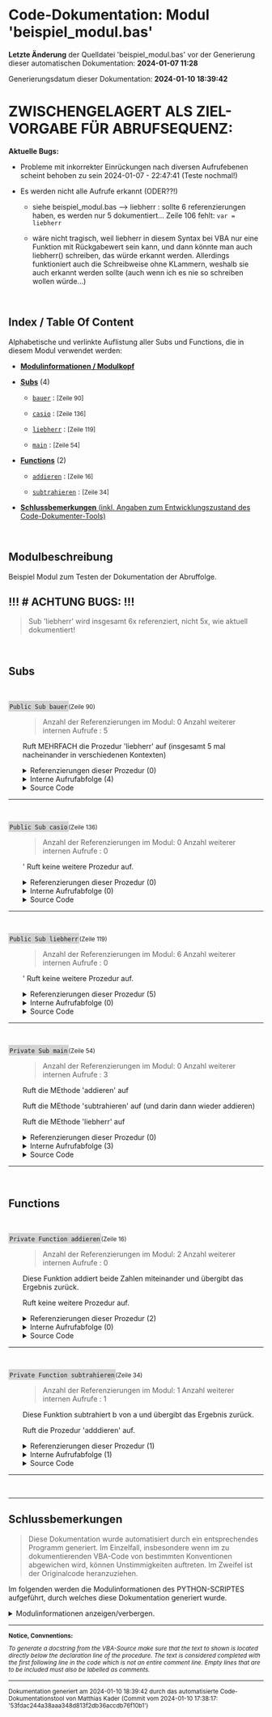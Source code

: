 ﻿# Code-Dokumentation: Modul 'beispiel_modul.bas'



**Letzte Änderung** der Quelldatei 'beispiel_modul.bas' vor der Generierung dieser automatischen Dokumentation: **2024-01-07 11:28**


Generierungsdatum dieser Dokumentation: **2024-01-10 18:39:42**









<!-- TODO: nur temporrary!  -->
# ZWISCHENGELAGERT ALS ZIEL-VORGABE FÜR ABRUFSEQUENZ:


**Aktuelle Bugs:**

- Probleme mit inkorrekter Einrückungen nach diversen Aufrufebenen scheint behoben zu sein 2024-01-07 - 22:47:41 (Teste nochmal!)
  
- Es werden nicht alle Aufrufe erkannt (ODER??!)
    
  - siehe beispiel_modul.bas --> liebherr : sollte 6 referenzierungen haben, es werden nur 5 dokumentiert... Zeile 106 fehlt:  ```var = liebherr```

  - wäre nicht tragisch, weil liebherr in diesem Syntax bei VBA nur eine Funktion mit Rückgabewert sein kann, und dann könnte man auch liebherr() schreiben, das würde erkannt werden. Allerdings funktioniert auch die Schreibweise ohne KLammern, weshalb sie auch erkannt werden sollte (auch wenn ich es nie so schreiben wollen würde...)


﻿


<!-- --------------------------------------------------------------- -->
<!-- Index / TOC -->
<!-- --------------------------------------------------------------- -->

## Index / Table Of Content

Alphabetische und verlinkte Auflistung aller Subs und Functions, die in diesem Modul verwendet werden:

* [**Modulinformationen / Modulkopf**](#sec_modulinfos)
  

  
  <!-- ---------- SUBS: --------------- -->

* [**Subs**](#sec_subs) (4)
  
  - [```bauer```](#bauer) : <small>  [Zeile 90]  </small>


  - [```casio```](#casio) : <small>  [Zeile 136]  </small>


  - [```liebherr```](#liebherr) : <small>  [Zeile 119]  </small>


  - [```main```](#main) : <small>  [Zeile 54]  </small>


  




  <!-- ---------- FUNCTIONS: --------------- -->


* [**Functions**](#sec_functions) (2)
  
  
  - [```addieren```](#addieren) : <small>  [Zeile 16]  </small>


  - [```subtrahieren```](#subtrahieren) : <small>  [Zeile 34]  </small>


  




  <!-- ---------- TAIL: --------------- -->


* [**Schlussbemerkungen** (inkl. Angaben zum Entwicklungszustand des Code-Dokumenter-Tools)](#sec_tail)




﻿


<a name="sec_modulinfos"></a>

## Modulbeschreibung

  
 Beispiel Modul zum Testen der Dokumentation der Abruffolge.

 ## !!! # ACHTUNG BUGS: !!!
 > Sub 'liebherr' wird insgesamt 6x referenziert, nicht 5x, wie aktuell dokumentiert!

﻿
<!-- -------------------------------------------------- -->
<!-- SECTION-START : SUBS -->
<!-- -------------------------------------------------- -->

<a name="sec_subs"></a>

## Subs


﻿





<!-- --------------------------------------------------------------- -->
<!-- NEUE PROZEDUR-DOKUMENTATION -->
<!-- NEUE PROZEDUR-DOKUMENTATION -->
<!-- NEUE PROZEDUR-DOKUMENTATION -->
<!-- --------------------------------------------------------------- -->




<!-- PLACEHOLDER: Initialisierungszeile: -->



<a name="bauer"></a>
<span style="background-color: lightgrey; padding: 2px;">```Public Sub bauer```</span><small>(Zeile 90)</small>






<!--  DocString der Prozedur: -->




<div style="padding-left:2em;">

>  Anzahl der Referenzierungen im Modul: 0
 Anzahl weiterer internen Aufrufe : 5

 Ruft MEHRFACH die Prozedur 'liebherr' auf (insgesamt 5 mal nacheinander in verschiedenen Kontexten)








<!--  References der Procedure: -->

<details>

<summary> Referenzierungen dieser Prozedur (0)</summary>

<div style="padding-left:1em;">



Kein Aufruf gefunden.







</details

</div>








<!--  CALL SEQUENCE Abruffolge: -->


<details>
    <summary>      Interne Aufrufabfolge (4)</summary>

---


Innehalb der Prozedur werden die folgenden, untergeordneten Prozeduren aufgerufen:





- [```liebherr```](#liebherr) : <small>  [Zeile 100] : ```    call liebherr``` </small>



  - <small>*Keine weiteren Aufrufe zu anderen, hier dokumentierten Prozeduren.*</small>


- [```liebherr```](#liebherr) : <small>  [Zeile 101] : ```    call liebherr ' Aufruf``` </small>



  - <small>*Keine weiteren Aufrufe zu anderen, hier dokumentierten Prozeduren.*</small>


- [```liebherr```](#liebherr) : <small>  [Zeile 103] : ```    call liebherr("ERROR") ' Aufruf waere zwar ungültig, aber Prozedur könnte ja anders aussehen!``` </small>



  - <small>*Keine weiteren Aufrufe zu anderen, hier dokumentierten Prozeduren.*</small>


- [```liebherr```](#liebherr) : <small>  [Zeile 107] : ```    var = liebherr("gvkil")``` </small>



  - <small>*Keine weiteren Aufrufe zu anderen, hier dokumentierten Prozeduren.*</small>



- <small>*Keine weiteren Aufrufe zu anderen, hier dokumentierten Prozeduren.*</small>









</details>





<!--  Source Code: -->



<details>
    <summary>      Source Code</summary>

---

```
Public Sub bauer()
' Anzahl der Referenzierungen im Modul: 0
' Anzahl weiterer internen Aufrufe : 5
'
''' Ruft MEHRFACH die Prozedur 'liebherr' auf (insgesamt 5 mal nacheinander in verschiedenen Kontexten)
'

    MsgBox("Dies ist ein explizit als public gekennzeichnetes Sub.")

    ' Aufruf:
    call liebherr
    call liebherr ' Aufruf
    
    call liebherr("ERROR") ' Aufruf waere zwar ungültig, aber Prozedur könnte ja anders aussehen!

    ' Wiederum unügltig:
    var = liebherr
    var = liebherr("gvkil")





End Sub

```

</details>


</div>


---


<!-- --------------------------------------------------------------- -->
<!-- --------------------------------------------------------------- -->


























﻿





<!-- --------------------------------------------------------------- -->
<!-- NEUE PROZEDUR-DOKUMENTATION -->
<!-- NEUE PROZEDUR-DOKUMENTATION -->
<!-- NEUE PROZEDUR-DOKUMENTATION -->
<!-- --------------------------------------------------------------- -->




<!-- PLACEHOLDER: Initialisierungszeile: -->



<a name="casio"></a>
<span style="background-color: lightgrey; padding: 2px;">```Public Sub casio```</span><small>(Zeile 136)</small>






<!--  DocString der Prozedur: -->




<div style="padding-left:2em;">

>  Anzahl der Referenzierungen im Modul: 0
 Anzahl weiterer internen Aufrufe : 0

 ' Ruft keine weitere Prozedur auf.







<!--  References der Procedure: -->

<details>

<summary> Referenzierungen dieser Prozedur (0)</summary>

<div style="padding-left:1em;">



Kein Aufruf gefunden.







</details

</div>








<!--  CALL SEQUENCE Abruffolge: -->


<details>
    <summary>      Interne Aufrufabfolge (0)</summary>

---


Keine weiteren Aufrufe zu hier dokumentierten Prozeduren gefunden.






- <small>*Keine weiteren Aufrufe zu anderen, hier dokumentierten Prozeduren.*</small>









</details>





<!--  Source Code: -->



<details>
    <summary>      Source Code</summary>

---

```
   Sub casio()
    ' Anzahl der Referenzierungen im Modul: 0
    ' Anzahl weiterer internen Aufrufe : 0
    '
    ''' ' Ruft keine weitere Prozedur auf.

    MsgBox("Dies ist ein implizit als public gekennzeichnetes Sub.")


End Sub

```

</details>


</div>


---


<!-- --------------------------------------------------------------- -->
<!-- --------------------------------------------------------------- -->


























﻿





<!-- --------------------------------------------------------------- -->
<!-- NEUE PROZEDUR-DOKUMENTATION -->
<!-- NEUE PROZEDUR-DOKUMENTATION -->
<!-- NEUE PROZEDUR-DOKUMENTATION -->
<!-- --------------------------------------------------------------- -->




<!-- PLACEHOLDER: Initialisierungszeile: -->



<a name="liebherr"></a>
<span style="background-color: lightgrey; padding: 2px;">```Public Sub liebherr```</span><small>(Zeile 119)</small>






<!--  DocString der Prozedur: -->




<div style="padding-left:2em;">

>  Anzahl der Referenzierungen im Modul: 6
 Anzahl weiterer internen Aufrufe : 0

 ' Ruft keine weitere Prozedur auf.







<!--  References der Procedure: -->

<details>

<summary> Referenzierungen dieser Prozedur (5)</summary>

<div style="padding-left:1em;">



Die Prozedur wird in den folgenden, uebergeordneten Prozeduren aufgerufen:



- [```main```](#main) : <small>  [Zeile 80] : ```    call liebherr``` </small>

- [```bauer```](#bauer) : <small>  [Zeile 100] : ```    call liebherr``` </small>

- [```bauer```](#bauer) : <small>  [Zeile 101] : ```    call liebherr ' Aufruf``` </small>

- [```bauer```](#bauer) : <small>  [Zeile 103] : ```    call liebherr("ERROR") ' Aufruf waere zwar ungültig, aber Prozedur könnte ja anders aussehen!``` </small>

- [```bauer```](#bauer) : <small>  [Zeile 107] : ```    var = liebherr("gvkil")``` </small>





</details

</div>








<!--  CALL SEQUENCE Abruffolge: -->


<details>
    <summary>      Interne Aufrufabfolge (0)</summary>

---


Keine weiteren Aufrufe zu hier dokumentierten Prozeduren gefunden.






- <small>*Keine weiteren Aufrufe zu anderen, hier dokumentierten Prozeduren.*</small>









</details>





<!--  Source Code: -->



<details>
    <summary>      Source Code</summary>

---

```
   Sub liebherr()
   ' Anzahl der Referenzierungen im Modul: 6
    ' Anzahl weiterer internen Aufrufe : 0
    '
    ''' ' Ruft keine weitere Prozedur auf.


    MsgBox("Dies ist ein implizit als public gekennzeichnetes Sub.")


End Sub

```

</details>


</div>


---


<!-- --------------------------------------------------------------- -->
<!-- --------------------------------------------------------------- -->


























﻿





<!-- --------------------------------------------------------------- -->
<!-- NEUE PROZEDUR-DOKUMENTATION -->
<!-- NEUE PROZEDUR-DOKUMENTATION -->
<!-- NEUE PROZEDUR-DOKUMENTATION -->
<!-- --------------------------------------------------------------- -->




<!-- PLACEHOLDER: Initialisierungszeile: -->



<a name="main"></a>
<span style="background-color: lightgrey; padding: 2px;">```Private Sub main```</span><small>(Zeile 54)</small>






<!--  DocString der Prozedur: -->




<div style="padding-left:2em;">

>  Anzahl der Referenzierungen im Modul: 0
 Anzahl weiterer internen Aufrufe : 3

 Ruft die MEthode 'addieren' auf

 Ruft die MEthode 'subtrahieren' auf (und darin dann wieder addieren)

 Ruft die MEthode 'liebherr' auf







<!--  References der Procedure: -->

<details>

<summary> Referenzierungen dieser Prozedur (0)</summary>

<div style="padding-left:1em;">



Kein Aufruf gefunden.







</details

</div>








<!--  CALL SEQUENCE Abruffolge: -->


<details>
    <summary>      Interne Aufrufabfolge (3)</summary>

---


Innehalb der Prozedur werden die folgenden, untergeordneten Prozeduren aufgerufen:





- [```addieren```](#addieren) : <small>  [Zeile 74] : ```        wert = addieren(i, i)``` </small>



  - <small>*Keine weiteren Aufrufe zu anderen, hier dokumentierten Prozeduren.*</small>


- [```subtrahieren```](#subtrahieren) : <small>  [Zeile 75] : ```        wert = subtrahieren(i, i - 1) ' Erklärung siehe @ Func!``` </small>


  - [```addieren```](#addieren) : <small>  [Zeile 44] : ```    subtrahieren = addieren(a, -b) ' Parameter b wird mit -1 multipliziert übergeben``` </small>



    - <small>*Keine weiteren Aufrufe zu anderen, hier dokumentierten Prozeduren.*</small>



  - <small>*Keine weiteren Aufrufe zu anderen, hier dokumentierten Prozeduren.*</small>


- [```liebherr```](#liebherr) : <small>  [Zeile 80] : ```    call liebherr``` </small>



  - <small>*Keine weiteren Aufrufe zu anderen, hier dokumentierten Prozeduren.*</small>


- <small>*Keine weiteren Aufrufe zu anderen, hier dokumentierten Prozeduren.*</small>









</details>





<!--  Source Code: -->



<details>
    <summary>      Source Code</summary>

---

```
Private Sub main()
' Anzahl der Referenzierungen im Modul: 0
' Anzahl weiterer internen Aufrufe : 3
'
''' Ruft die MEthode 'addieren' auf
'
''' Ruft die MEthode 'subtrahieren' auf (und darin dann wieder addieren)
'
''' Ruft die MEthode 'liebherr' auf

' Das hier soll nirgendwo stehen.

    dim i as integer

    i = 10

    for i = 0 to 10
        
        msgbox(i)
        ' Ausgabe:
        wert = addieren(i, i)
        wert = subtrahieren(i, i - 1) ' Erklärung siehe @ Func!

    next i


    call liebherr


End Sub

```

</details>


</div>


---


<!-- --------------------------------------------------------------- -->
<!-- --------------------------------------------------------------- -->


























﻿
<!-- -------------------------------------------------- -->
<!-- SECTION-START : FUNCTIONS -->
<!-- -------------------------------------------------- -->

<a name="sec_functions"></a>

## Functions


﻿





<!-- --------------------------------------------------------------- -->
<!-- NEUE PROZEDUR-DOKUMENTATION -->
<!-- NEUE PROZEDUR-DOKUMENTATION -->
<!-- NEUE PROZEDUR-DOKUMENTATION -->
<!-- --------------------------------------------------------------- -->




<!-- PLACEHOLDER: Initialisierungszeile: -->



<a name="addieren"></a>
<span style="background-color: lightgrey; padding: 2px;">```Private Function addieren```</span><small>(Zeile 16)</small>






<!--  DocString der Prozedur: -->




<div style="padding-left:2em;">

>  Anzahl der Referenzierungen im Modul: 2
 Anzahl weiterer internen Aufrufe : 0

 Diese Funktion addiert beide Zahlen miteinander und übergibt das Ergebnis zurück.

 Ruft keine weitere Prozedur auf.







<!--  References der Procedure: -->

<details>

<summary> Referenzierungen dieser Prozedur (2)</summary>

<div style="padding-left:1em;">



Die Prozedur wird in den folgenden, uebergeordneten Prozeduren aufgerufen:



- [```subtrahieren```](#subtrahieren) : <small>  [Zeile 44] : ```    subtrahieren = addieren(a, -b) ' Parameter b wird mit -1 multipliziert übergeben``` </small>

- [```main```](#main) : <small>  [Zeile 74] : ```        wert = addieren(i, i)``` </small>





</details

</div>








<!--  CALL SEQUENCE Abruffolge: -->


<details>
    <summary>      Interne Aufrufabfolge (0)</summary>

---


Keine weiteren Aufrufe zu hier dokumentierten Prozeduren gefunden.






- <small>*Keine weiteren Aufrufe zu anderen, hier dokumentierten Prozeduren.*</small>









</details>





<!--  Source Code: -->



<details>
    <summary>      Source Code</summary>

---

```
Private Function addieren(a as integer, b as integer) as integer
' Anzahl der Referenzierungen im Modul: 2
' Anzahl weiterer internen Aufrufe : 0
'
''' Diese Funktion addiert beide Zahlen miteinander und übergibt das Ergebnis zurück.
'
' Ruft keine weitere Prozedur auf.


    ' Addieren:
    addieren = a + b

End Function

```

</details>


</div>


---


<!-- --------------------------------------------------------------- -->
<!-- --------------------------------------------------------------- -->


























﻿





<!-- --------------------------------------------------------------- -->
<!-- NEUE PROZEDUR-DOKUMENTATION -->
<!-- NEUE PROZEDUR-DOKUMENTATION -->
<!-- NEUE PROZEDUR-DOKUMENTATION -->
<!-- --------------------------------------------------------------- -->




<!-- PLACEHOLDER: Initialisierungszeile: -->



<a name="subtrahieren"></a>
<span style="background-color: lightgrey; padding: 2px;">```Private Function subtrahieren```</span><small>(Zeile 34)</small>






<!--  DocString der Prozedur: -->




<div style="padding-left:2em;">

>  Anzahl der Referenzierungen im Modul: 1
 Anzahl weiterer internen Aufrufe : 1

 Diese Funktion subtrahiert b von a und übergibt das Ergebnis zurück.


 Ruft die  Prozedur 'adddieren' auf.







<!--  References der Procedure: -->

<details>

<summary> Referenzierungen dieser Prozedur (1)</summary>

<div style="padding-left:1em;">



Die Prozedur wird in den folgenden, uebergeordneten Prozeduren aufgerufen:



- [```main```](#main) : <small>  [Zeile 75] : ```        wert = subtrahieren(i, i - 1) ' Erklärung siehe @ Func!``` </small>





</details

</div>








<!--  CALL SEQUENCE Abruffolge: -->


<details>
    <summary>      Interne Aufrufabfolge (1)</summary>

---


Innehalb der Prozedur werden die folgenden, untergeordneten Prozeduren aufgerufen:





- [```addieren```](#addieren) : <small>  [Zeile 44] : ```    subtrahieren = addieren(a, -b) ' Parameter b wird mit -1 multipliziert übergeben``` </small>



  - <small>*Keine weiteren Aufrufe zu anderen, hier dokumentierten Prozeduren.*</small>



- <small>*Keine weiteren Aufrufe zu anderen, hier dokumentierten Prozeduren.*</small>









</details>





<!--  Source Code: -->



<details>
    <summary>      Source Code</summary>

---

```
Private Function subtrahieren(a as integer, b as integer) as integer
' Anzahl der Referenzierungen im Modul: 1
' Anzahl weiterer internen Aufrufe : 1
'
''' Diese Funktion subtrahiert b von a und übergibt das Ergebnis zurück.
'
'
' Ruft die  Prozedur 'adddieren' auf.

    ' Benutze die addieren Funktion:
    subtrahieren = addieren(a, -b) ' Parameter b wird mit -1 multipliziert übergeben


end Function

```

</details>


</div>


---


<!-- --------------------------------------------------------------- -->
<!-- --------------------------------------------------------------- -->


























﻿




---

<a name="sec_tail"></a>

## Schlussbemerkungen



<!-- 
**Notice:**

*To generate a docstring from the VBA-Source, make sure that the text to shown is located directly below the declaration line of the procedure. The text is considered completed with the first following line in the code which is not an entire comment line.  Empty lines that are to be included must also be labelled as comments.*



 **TODO:** Erstellt am (Datum) durch das  automatisierte Code-Dokumentationstool von .... in der Version ....







---



**ODER:** -->

> Diese Dokumentation wurde automatisiert durch ein entsprechendes Programm generiert. Im Einzelfall, insbesondere wenn im zu dokumentierenden VBA-Code von  bestimmten Konventionen abgewichen wird, können Unstimmigkeiten auftreten. Im Zweifel ist der Originalcode heranzuziehen.


Im folgenden werden die Modulinformationen des PYTHON-SCRIPTES aufgeführt, durch welches diese Dokumentation generiert wurde.

<details>

<summary> Modulinformationen anzeigen/verbergen.
</summary>

  <br>Created on: Fri, 2023-12-29 (00:45:39)<br><br><br>@author: Matthias Kader<br><br><br>Für generelles Ziel und Ablauf des Scriptes siehe MArkdown im Verzeichnis ../Tests/Programmablauf.html<br><br>Wichtige Details siehe am Ende dieses docstrings.<br><br><br><br><br>### Fertig implementiert:<br><br>• Inhaltsverzeichnis / Index<br><br>• Gesamtlayout inkl. Titel, Zwischenüberschriften für einzelne Sections<br><br>• Aufführen  des modulweiten Programmkopf-Docstring in der generierten Dokumentation<br><br>• Aufführen der References-Durchsuchungen (Wo wird die Prozedur aufgerufen?) in der generierten Dokumentation<br><br>• Sofortiger Export der MD-Datei in eine  HTML-Datei<br><br>• Aufführen der organisatorischer Daten bzgl. des zu dokumentierenden Codes und des verwendeten Skripts zum Dokumentieren in der generierten Dokumentation<br><br>• Aufführen der Calling Sequence (Aufrufabfolge / Aufrufebenen) innerhalb jeder Prozedur in der generierten Dokumentation: Aufzählung der Aufrufe anderer, in dieser Dokumentation behandelten Prozeduren. Inklusive rekursive geschachtelte Liste, welche Aufrufe jeweils in den aufgerufenen Prozeduren erfolgen.<br><br><br><br>### TODOS:  Gesamt-Aufgaben (modulweit / general)<br><br>• Bereitstellung einer einfachen GUI / HMI, um Input- und Output Pfade zu parametrisieren<br><br><br><br><br>### AUSBLICK für später und in schön:<br><br>• Index an der Seite wie eine NavBar zum einzelnd scrollen<br><br>• Ermöglichung von Berücksichtigung weiterer Module innerhalb der Dokumentation<br>    <br>    • z. B. 2 VBA-Module innerhalb eines Projektes, wobei Prozeduren von Modul1  andere Prozeduren aus Modul2 aufrufen.<br><br>        • Erstmal nur als Verweis  (Mögl. Ansatz included = "Modul1.*" ohne rekursive Auflistung derer Aufrufe... oder eben mit... bestenfalls auch das parametrisierbar)<br><br>• Dokumentation von weiteren PRogrammiersprachen<br><br>    • OK --> VBA<br>    • Nächste Prio: C++ / Arduino<br>    • Letzte Prio: Python (v.a. für den Ablaufsequence sehr hilfreich, für den rest gibt es pdoc...)<br><br><br><br><br><br><br><br><br># =============================================================================<br>#### Wichtige Aufrufreihenfolge der Methode innerhalb dieses Python-Scriptes zur Erstellung der Dokumentation der Aufrufreihenfolge der zu dokumentierenden VBA-Prozeduren: ####<br># =============================================================================<br><br>Es werden zunächst alle Prozeduren komplett analysiert, erst danach werden wiederum alle Prozeduren komplett dokumentiert. Für beide Vorgänge erfolgt dies in einer Methode auf Objektebene, wobei diese jeweilige MEthode in beiden Fällen aus einer Klassenmethode aufgerufen wird, in der über die einzelnen Prozedur-Objekte innerhalb dieser Klasse iteriert wird:<br><br>- analyse_call_sequence(cls)<br>    - analyse_calling_sequence_in_one_proc(self)<br>- prepare_all_call_sequences_docs(cls)<br>    - prepare_single_call_sequence_docs(cls)<br><br>(hierfür wäre das entwickelte Tool  übrigens eine tolle Anwendung gewesen, sofern sie später auch mal Python-Syntax dokumentieren könnte :-) )<br><br><br><br><br><br># =============================================================================<br>#### Hinweise zur Anwendung und Benutzung: ####<br># =============================================================================<br><br>- To generate a docstring from the VBA-Source make sure that the text to shown is located directly below the declaration line of the procedure. The text is considered completed with the first following line in the code which is not an entire comment line. Empty lines that are to be included must also be labelled as comments.<br><br>- Durch das Script wird eine MD-Datei (Markdown) erzeugt, die anschließend über die Library markdown sofort in eine HTML umgewandelt wird, sodass nach Abschluss des Scriptes 2 Dateien erstellt wurden. Durch unterschiedliche Interpretationen im Rahmen der Konvertierung unterscheidet sich die Darstellung der so generierten HTML-Datei allerdings, wenn sie über VSCode Extension gesondert konvertiert wird. Die über VSCode generierte Datei ist übersichtlicher und schöner. Das sollte also am Ende nochmals gesondert erfolgen.<br><br><br><br><br><br><br><br># =============================================================================<br>#### Unwichtige Nebensächlichkeiten: Code-Analyse Zusammenfassung: ####<br># =============================================================================<br><br>In der Version vom 2024-01-07 - 23:37:04:<br>    - Gesamtanzahl der Zeilen: 2164 (100%)<br>    - davon Leerzeilen: 1091 (50%)<br>    - davon Einzelkommentarzeilen: 226 (10%)<br>    - davon Blockkommentarzeilen: 364 (17%)<br><br>    ==> Summe aller Kommentarzeilen 590 (27%)<br>    ==> Code-relevante Zeilen: 483 (22%)<br><br>-----------------------------------------------<br><br>In der Version vom 2024-01-07 - 15:26:03:<br>    - Gesamtanzahl der Zeilen: 2771 (100%)<br>    - davon Leerzeilen: 1408 (51%)<br>    - davon Einzelkommentarzeilen: 278 (10%)<br>    - davon Blockkommentarzeilen: 550 (20%)<br><br>    ==> Summe aller Kommentarzeilen 828 (30%)<br>    ==> Code-relevante Zeilen: 535 (19%)<br><br>-----------------------------------------------<br><br><br><br>

</details>

---

<small>

**Notice, Convnentions:**

*To generate a docstring from the VBA-Source make sure that the text to shown is located directly below the declaration line of the procedure. The text is considered completed with the first following line in the code which is not an entire comment line.  Empty lines that are to be included must also be labelled as comments.*

</small> 

---

<small>Dokumentation generiert am 2024-01-10 18:39:42 durch das  automatisierte Code-Dokumentationstool von Matthias Kader (Commit vom 2024-01-10 17:38:17: '53fdac244a38aaa348d813f2db36accdb76f10b1')</small> 
